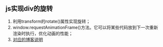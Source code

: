 ## js实现div的旋转

1. 利用transform的rotate()属性实现旋转；
2. window.requestAnimationFrame()方法。它可以将某些代码放到下一次重新渲染时执行，优化动画的性能；
3. [对应的博客说明](http://blog.csdn.net/w2765006513/article/details/53843169)
